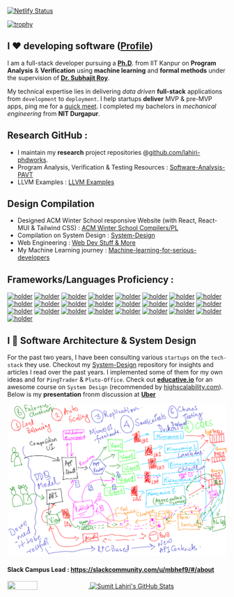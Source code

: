 [![Netlify Status](https://api.netlify.com/api/v1/badges/b7d665b3-a61d-42e1-a5d9-9916132a85dc/deploy-status)](https://app.netlify.com/sites/lahiri/deploys)

[![trophy](https://github-profile-trophy.vercel.app/?username=codersguild)](https://github.com/codersguild/codersguild)


## I ❤️ developing software ([Profile](https://lahiri.netlify.app/))

I am a full-stack developer pursuing a [**Ph.D**](https://github.com/lahiri-phdworks). from IIT Kanpur on **Program Analysis** & **Verification** using 
**machine learning** and **formal methods** under the supervision of [**Dr. Subhajit Roy**](https://www.cse.iitk.ac.in/users/subhajit/). 

My technical expertise lies in delivering *data driven* **full-stack** applications from `development` to `deployment`. I help startups **deliver** MVP & pre-MVP apps, ping me for a [quick meet](mailto:lahiri.devs@gmail.com).  I completed my bachelors in *mechanical engineering* from **NIT Durgapur**.

## Research GitHub : 

- I maintain my **research** project repositories @[github.com/lahiri-phdworks](https://github.com/lahiri-phdworks). 
- Program Analysis, Verification & Testing Resources : [Software-Analysis-PAVT](https://github.com/codersguild/Software-Analysis-PAVT)
- LLVM Examples : [LLVM Examples](https://github.com/codersguild/LLVM-Examples)

## Design Compilation

- Designed ACM Winter School responsive Website (with React, React-MUI & Tailwind CSS) : [ACM Winter School Compilers/PL](winterschool2022.cse.iitk.ac.in)
- Compilation on System Design : [System-Design](https://github.com/codersguild/System-Design/blob/master/README.md)
- Web Engineering : [Web Dev Stuff & More](https://github.com/codersguild/System-Design/blob/master/Web%20Development%20-%20Engineering/README.md)
- My Machine Learning journey : [Machine-learning-for-serious-developers](https://github.com/lahiri-phdworks/machine-learning) 

## Frameworks/Languages Proficiency :

[![holder](https://img.shields.io/badge/-Angular-red?style=flat-square&logo=angular&logoColor=white<)](https://img.shields.io/badge/-Angular-red?style=flat-square&logo=angular&logoColor=white<)
[![holder](https://img.shields.io/badge/-C/C++-lightpink?style=flat-square&logo=c&logoColor=black<)](https://img.shields.io/badge/-C/C++-lightpink?style=flat-square&logo=c&logoColor=black)
[![holder](https://img.shields.io/badge/-CSS-orange?style=flat-square&logo=css3&logoColor=white<)](https://img.shields.io/badge/-CSS-orange?style=flat-square&logo=css3&logoColor=white<)
[![holder](https://img.shields.io/badge/-Docker-46a2f1?style=flat-square&logo=docker&logoColor=white<)](https://img.shields.io/badge/-Docker-46a2f1?style=flat-square&logo=docker&logoColor=white<)
[![holder](https://img.shields.io/badge/-FireBase-lightyellow?style=flat-square&logo=FIREBASE&logoColor=YELLOW<)](https://img.shields.io/badge/-FireBase-lightyellow?style=flat-square&logo=FIREBASE&logoColor=YELLOW<)
[![holder](https://img.shields.io/badge/-Git-F05032?style=flat-square&logo=git&logoColor=white<)](https://img.shields.io/badge/-Git-F05032?style=flat-square&logo=git&logoColor=white<)
[![holder](https://img.shields.io/badge/-Golang-lightblue?style=flat-square&logo=go&logoColor=white<)](https://img.shields.io/badge/-Golang-lightblue?style=flat-square&logo=go&logoColor=white<)
[![holder](https://img.shields.io/badge/-GraphQL-E10098?style=flat-square&logo=graphql&logoColor=white<)](https://img.shields.io/badge/-GraphQL-E10098?style=flat-square&logo=graphql&logoColor=white<)
[![holder](https://img.shields.io/badge/-Heroku-430098?style=flat-square&logo=heroku&logoColor=white<)](https://img.shields.io/badge/-Heroku-430098?style=flat-square&logo=heroku&logoColor=white<)
[![holder](https://img.shields.io/badge/-Insomnia-5849BE?style=flat-square&logo=insomnia&logoColor=white<)](https://img.shields.io/badge/-Insomnia-5849BE?style=flat-square&logo=insomnia&logoColor=white<)
[![holder](https://img.shields.io/badge/-JavaScript-FCAA00?style=flat-square&logo=JavaScript&logoColor=white<)](https://img.shields.io/badge/-JavaScript-FCAA00?style=flat-square&logo=JavaScript&logoColor=white<)
[![holder](https://img.shields.io/badge/-JIRA-blue?style=flat-square&logo=jira&logoColor=white<)](https://img.shields.io/badge/-JIRA-blue?style=flat-square&logo=jira&logoColor=white<)
[![holder](https://img.shields.io/badge/-JITSI-white?style=flat-square&logo=jitsi&logoColor=blue<)](https://img.shields.io/badge/-JITSI-white?style=flat-square&logo=jitsi&logoColor=blue<)
[![holder](https://img.shields.io/badge/-MongoDB-13aa52?style=flat-square&logo=mongodb&logoColor=white<)](https://img.shields.io/badge/-MongoDB-13aa52?style=flat-square&logo=mongodb&logoColor=white<)
[![holder](https://img.shields.io/badge/-netlify-blue?style=flat-square&logo=netlify&logoColor=green<)](https://img.shields.io/badge/-netlify-blue?style=flat-square&logo=netlify&logoColor=green<)
[![holder](https://img.shields.io/badge/-Nodejs-43853d?style=flat-square&logo=Node.js&logoColor=white<)](https://img.shields.io/badge/-Nodejs-43853d?style=flat-square&logo=Node.js&logoColor=white<)
[![holder](https://img.shields.io/badge/-NPM-CB3837?style=flat-square&logo=npm&logoColor=white<)](https://img.shields.io/badge/-NPM-CB3837?style=flat-square&logo=npm&logoColor=white<)
[![holder](https://img.shields.io/badge/-PostgreSQL-brightgreen?style=flat-square&logo=postgresql&logoColor=white<)](https://img.shields.io/badge/-PostgreSQL-brightgreen?style=flat-square&logo=postgresql&logoColor=white<)
[![holder](https://img.shields.io/badge/-python-lightyellow?style=flat-square&logo=python&logoColor=color<)](https://img.shields.io/badge/-python-lightyellow?style=flat-square&logo=python&logoColor=color<)
[![holder](https://img.shields.io/badge/-React-45b8d8?style=flat-square&logo=react&logoColor=white<)](https://img.shields.io/badge/-React-45b8d8?style=flat-square&logo=react&logoColor=white<)
[![holder](https://img.shields.io/badge/-Redux-764ABC?style=flat-square&logo=redux&logoColor=white<)](https://img.shields.io/badge/-Redux-764ABC?style=flat-square&logo=redux&logoColor=white<)
[![holder](https://img.shields.io/badge/-scala-red?style=flat-square&logo=scala&logoColor=white<)](https://img.shields.io/badge/-scala-red?style=flat-square&logo=scala&logoColor=white<)
[![holder](https://img.shields.io/badge/-Travis-lightyellow?style=flat-square&logo=travis&logoColor=black<)](https://img.shields.io/badge/-Travis-lightyellow?style=flat-square&logo=travis&logoColor=black<)
[![holder](https://img.shields.io/badge/-TypeScript-007ACC?style=flat-square&logo=typescript&logoColor=white<)](https://img.shields.io/badge/-TypeScript-007ACC?style=flat-square&logo=typescript&logoColor=white<)
[![holder](https://img.shields.io/static/v1?label=LLVM&color=lightyellow&logo=llvm&style=flat-square&message=10+&logoColor=color)](https://img.shields.io/static/v1?label=LLVM&color=lightyellow&logo=llvm&style=flat-square&message=10+&logoColor=color)


## I 🤩 Software Architecture & System Design

For the past two years, I have been consulting various `startups` on the `tech-stack` they use. Checkout my [System-Design](https://github.com/codersguild/System-Design/blob/master/README.md) repository for insights and articles I read over the past years. I implemented some of them for my own ideas and for `PingTrader` & `Pluto-Office`. Check out [**educative.io**](https://educative.io) for an awesome course on `System Design` (recommended by [highscalability.com](https://www.highscalability.com)). Below is my **presentation** fronm discussion at [**Uber**](https://eng.uber.com/locations/bangalore/)

![Uber Tech Presentation](https://raw.githubusercontent.com/codersguild/codersguild/master/images/uber_tech.png)

#### Slack Campus Lead : https://slackcommunity.com/u/mbhef9/#/about 

<a href="https://github.com/codersguild">
  <img align="center" height="35%" width="37%"  src="https://github-readme-stats.vercel.app/api/top-langs/?username=codersguild&show_icons=true&theme=light&line_height=30" />
</a>
<a href="https://github.com/codersguild">
 <img align="center"  height="75%" width="60%" src="https://github-readme-stats.vercel.app/api?username=codersguild&count_private=true&show_icons=true&theme=light&line_height=30" alt="Sumit Lahiri's GitHub Stats"/>
  </a>
